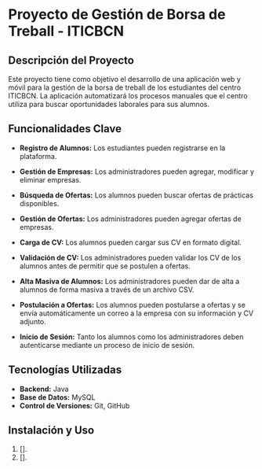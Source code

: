 # Proyecto de Gestión de Borsa de Treball - ITICBCN

## Descripción del Proyecto

Este proyecto tiene como objetivo el desarrollo de una aplicación web y móvil para la gestión de la borsa de treball de los estudiantes del centro ITICBCN. La aplicación automatizará los procesos manuales que el centro utiliza para buscar oportunidades laborales para sus alumnos.

## Funcionalidades Clave

- **Registro de Alumnos:** Los estudiantes pueden registrarse en la plataforma.

- **Gestión de Empresas:** Los administradores pueden agregar, modificar y eliminar empresas.

- **Búsqueda de Ofertas:** Los alumnos pueden buscar ofertas de prácticas disponibles.

- **Gestión de Ofertas:** Los administradores pueden agregar ofertas de empresas.

- **Carga de CV:** Los alumnos pueden cargar sus CV en formato digital.

- **Validación de CV:** Los administradores pueden validar los CV de los alumnos antes de permitir que se postulen a ofertas.

- **Alta Masiva de Alumnos:** Los administradores pueden dar de alta a alumnos de forma masiva a través de un archivo CSV.

- **Postulación a Ofertas:** Los alumnos pueden postularse a ofertas y se envía automáticamente un correo a la empresa con su información y CV adjunto.

- **Inicio de Sesión:** Tanto los alumnos como los administradores deben autenticarse mediante un proceso de inicio de sesión.

## Tecnologías Utilizadas

- **Backend:** Java
- **Base de Datos:** MySQL
- **Control de Versiones:** Git, GitHub

## Instalación y Uso

1. [].
2. [].
